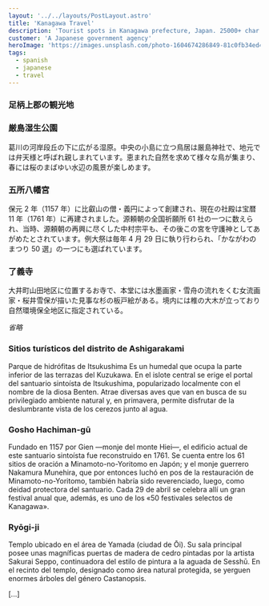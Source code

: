 ```yaml
---
layout: '../../layouts/PostLayout.astro'
title: 'Kanagawa Travel'
description: 'Tourist spots in Kanagawa prefecture, Japan. 25000+ char'
customer: 'A Japanese government agency'
heroImage: 'https://images.unsplash.com/photo-1604674286849-81c0fb34ed4c?ixlib=rb-4.0.3&ixid=MnwxMjA3fDB8MHxwaG90by1wYWdlfHx8fGVufDB8fHx8&auto=format&fit=crop&w=1674&q=80'
tags:
  - spanish
  - japanese
  - travel
---
```


### 足柄上郡の観光地

### 厳島湿生公園

葛川の河岸段丘の下に広がる湿原。中央の小島に立つ鳥居は厳島神社で、地元では弁天様と呼ばれ親しまれています。恵まれた自然を求めて様々な鳥が集まり、春には桜のまばゆい水辺の風景が楽しめます。

### 五所八幡宮

保元 2 年（1157 年）に比叡山の僧・義円によって創建され、現在の社殿は宝暦 11 年（1761 年）に再建されました。源頼朝の全国祈願所 61 社の一つに数えられ、当時、源頼朝の再興に尽くした中村宗平も、その後この宮を守護神としてあがめたとされています。例大祭は毎年 4 月 29 日に執り行わられ、「かながわのまつり 50 選」の一つにも選ばれています。

### 了義寺

大井町山田地区に位置するお寺で、本堂には水墨画家・雪舟の流れをくむ女流画家・桜井雪保が描いた見事な杉の板戸絵がある。境内には椎の大木が立っており自然環境保全地区に指定されている。

_省略_

### Sitios turísticos del distrito de Ashigarakami

Parque de hidrófitas de Itsukushima
Es un humedal que ocupa la parte inferior de las terrazas del Kuzukawa. En el islote central se erige el portal del santuario sintoísta de Itsukushima, popularizado localmente con el nombre de la diosa Benten. Atrae diversas aves que van en busca de su privilegiado ambiente natural y, en primavera, permite disfrutar de la deslumbrante vista de los cerezos junto al agua.

### Gosho Hachiman-gū

Fundado en 1157 por Gien —monje del monte Hiei—, el edificio actual de este santuario sintoísta fue reconstruido en 1761. Se cuenta entre los 61 sitios de oración a Minamoto-no-Yoritomo en Japón; y el monje guerrero Nakamura Munehira, que por entonces luchó en pos de la restauración de Minamoto-no-Yoritomo, también habría sido reverenciado, luego, como deidad protectora del santuario. Cada 29 de abril se celebra allí un gran festival anual que, además, es uno de los «50 festivales selectos de Kanagawa».

### Ryōgi-ji

Templo ubicado en el área de Yamada (ciudad de Ōi). Su sala principal posee unas magníficas puertas de madera de cedro pintadas por la artista Sakurai Seppo, continuadora del estilo de pintura a la aguada de Sesshū. En el recinto del templo, designado como área natural protegida, se yerguen enormes árboles del género Castanopsis.

[...]
